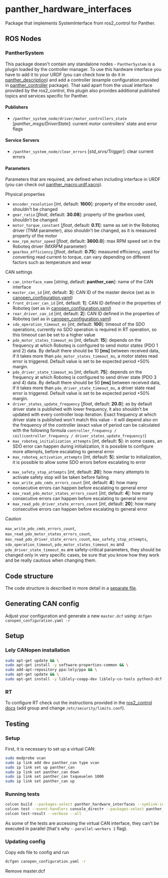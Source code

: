 [//]: # (ROS_API_PACKAGE_START)
[//]: # (ROS_API_PACKAGE_NAME_START)

# panther_hardware_interfaces

[//]: # (ROS_API_PACKAGE_NAME_END)
[//]: # (ROS_API_PACKAGE_DESCRIPTION_START)

Package that implements SystemInterface from ros2_control for Panther.

[//]: # (ROS_API_PACKAGE_DESCRIPTION_END)

## ROS Nodes

[//]: # (ROS_API_NODE_START)
[//]: # (ROS_API_NODE_COMPATIBLE_1_0)
[//]: # (ROS_API_NODE_COMPATIBLE_1_2)
[//]: # (ROS_API_NODE_NAME_START)

### PantherSystem

[//]: # (ROS_API_NODE_NAME_END)
[//]: # (ROS_API_NODE_DESCRIPTION_START)

This package doesn't contain any standalone nodes - `PantherSystem` is a plugin loaded by the controller manager.
To use this hardware interface you have to add it to your URDF (you can check how to do it in [panther_description](../panther_description/)) and add a controller (example configuration provided in [panther_controller](../panther_controller/) package).
That said apart from the usual interface provided by the ros2_control, this plugin also provides additional published topics and services specific for Panther.

[//]: # (ROS_API_NODE_DESCRIPTION_END)

#### Publishers

[//]: # (ROS_API_NODE_PUBLISHERS_START)

- `/panther_system_node/driver/motor_controllers_state` [*panther_msgs/DriverState*]: current motor controllers' state and error flags

[//]: # (ROS_API_NODE_PUBLISHERS_END)

#### Service Servers

[//]: # (ROS_API_NODE_SERVICE_SERVERS_START)

- `/panther_system_node/clear_errors` [*std_srvs/Trigger*]: clear current errors

[//]: # (ROS_API_NODE_SERVICE_SERVERS_END)

#### Parameters

[//]: # (ROS_API_NODE_PARAMETERS_START)

Parameters that are required, are defined when including interface in URDF (you can check out [panther_macro.urdf.xacro](../panther_description/urdf/panther_macro.urdf.xacro)).

Physical properties
 - `encoder_resolution` [*int*, default: **1600**]: property of the encoder used, shouldn't be changed
 - `gear_ratio` [*float*, default: **30.08**]: property of the gearbox used, shouldn't be changed
 - `motor_torque_constant` [*float*, default: **0.11**]: same as set in the Roboteq driver (TNM parameter), also shouldn't be changed, as it is measured property of the motor
 - `max_rpm_motor_speed` [*float*, default: **3600.0**]: max RPM speed set in the Roboteq driver (MXRPM parameter)
 - `gearbox_efficiency` [*float*, default: **0.75**]: measured efficiency, used for converting read current to torque, can vary depending on different factors such as temperature and wear

CAN settings
 - `can_interface_name` [*string*, default: **panther_can**]: name of the CAN interface
 - `master_can_id` [*int*, default: **3**]: CAN ID of the master device (set as in [canopen_configuration.yaml](./config/canopen_configuration.yaml))
 - `front_driver_can_id` [*int*, default: **1**]: CAN ID defined in the properties of Roboteq (set as in [canopen_configuration.yaml](./config/canopen_configuration.yaml))
 - `rear_driver_can_id` [*int*, default: **2**]: CAN ID defined in the properties of Roboteq (set as in [canopen_configuration.yaml](./config/canopen_configuration.yaml))
 - `sdo_operation_timeout_ms` [*int*, default: **100**]: timeout of the SDO operations, currently no SDO operation is required in RT operation, so this timeout can be set to a higher value
 - `pdo_motor_states_timeout_ms` [*int*, default: **15**]: depends on the frequency at which Roboteq is configured to send motor states (PDO 1 and 2) data. By default there should be 10 **[ms]** between received data, if it takes more than `pdo_motor_states_timeout_ms`, a motor states read error is triggered. Default value is set to be expected period +50% margin.
 - `pdo_driver_state_timeout_ms` [*int*, default: **75**]: depends on the frequency at which Roboteq is configured to send driver state (PDO 3 and 4) data. By default there should be 50 **[ms]** between received data, if it takes more than `pdo_driver_state_timeout_ms`, a driver state read error is triggered. Default value is set to be expected period +50% margin.
 - `driver_states_update_frequency` [*float*, default: **20.0**]: as by default driver state is published with lower frequency, it also shouldn't be updated with every controller loop iteration. Exact frequency at which driver state is published won't match this value - it will depend also on the frequency of the controller (exact value of period can be calculated with the following formula `controller_frequency / ceil(controller_frequency / driver_states_update_frequency)`)
 - `max_roboteq_initialization_attempts` [*int*, default: **5**]: in some cases, an SDO error can happen during initialization, it is possible to configure more attempts, before escalating to general error
 - `max_roboteq_activation_attempts` [*int*, default: **5**]: similar to initialization, it is possible to allow some SDO errors before escalating to error
 <!-- TODO: with GPIODriver it should no longer be needed -->
 - `max_safety_stop_attempts` [*int*, default: **20**]: how many attempts to activate safety stop will be taken before failing
 - `max_write_pdo_cmds_errors_count` [*int*, default: **4**]: how many consecutive errors can happen before escalating to general error
 - `max_read_pdo_motor_states_errors_count` [*int*, default: **4**]: how many consecutive errors can happen before escalating to general error
 - `max_read_pdo_driver_state_errors_count` [*int*, default: **20**]: how many consecutive errors can happen before escalating to general error


> [!CAUTION]
> `max_write_pdo_cmds_errors_count`, `max_read_pdo_motor_states_errors_count`, `max_read_pdo_driver_state_errors_count`, `max_safety_stop_attempts`, `sdo_operation_timeout`, `pdo_motor_states_timeout_ms` and `pdo_driver_state_timeout_ms` are safety-critical parameters, they should be changed only in very specific cases, be sure that you know how they work and be really cautious when changing them.

[//]: # (ROS_API_NODE_PARAMETERS_END)
[//]: # (ROS_API_NODE_END)

## Code structure

The code structure is described in more detail in a [separate file](./CODE_STRUCTURE.md).

## Generating CAN config

Adjust your configuration and generate a new `master.dcf` using:
`dcfgen canopen_configuration.yaml -r`

## Setup

<!-- todo: automate and move it to CMakeLists -->

### Lely CANopen installation

```bash
sudo apt-get update && \
sudo apt-get install -y software-properties-common && \
sudo add-apt-repository ppa:lely/ppa && \
sudo apt-get update && \
sudo apt-get install -y liblely-coapp-dev liblely-co-tools python3-dcf-tools
```

### RT

To configure RT check out the instructions provided in the [ros2_control docs](https://control.ros.org/master/doc/ros2_control/controller_manager/doc/userdoc.html#determinism) (add group and change `/etc/security/limits.conf`).

## Testing

### Setup

First, it is necessary to set up a virtual CAN:

<!-- todo move setup somewhere so the test can be run more easily -->

```bash
sudo modprobe vcan
sudo ip link add dev panther_can type vcan
sudo ip link set up panther_can
sudo ip link set panther_can down
sudo ip link set panther_can txqueuelen 1000
sudo ip link set panther_can up
```

### Running tests

```bash
colcon build --packages-select panther_hardware_interfaces --symlink-install
colcon test --event-handlers console_direct+ --packages-select panther_hardware_interfaces --parallel-workers 1
colcon test-result --verbose --all
```

As some of the tests are accessing the virtual CAN interface, they can't be executed in parallel (that's why `--parallel-workers 1` flag).

### Updating config
Copy eds file to config and run
```bash
dcfgen canopen_configuration.yaml -r
```
Remove master.dcf
